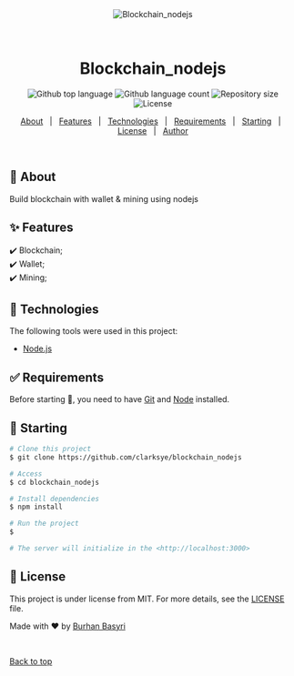 <div align="center" id="top"> 
  <img src="./.github/app.gif" alt="Blockchain_nodejs" />

  &#xa0;

  <!-- <a href="https://blockchain_nodejs.netlify.app">Demo</a> -->
</div>

<h1 align="center">Blockchain_nodejs</h1>

<p align="center">
  <img alt="Github top language" src="https://img.shields.io/github/languages/top/clarksye/blockchain_nodejs?color=56BEB8">

  <img alt="Github language count" src="https://img.shields.io/github/languages/count/clarksye/blockchain_nodejs?color=56BEB8">

  <img alt="Repository size" src="https://img.shields.io/github/repo-size/clarksye/blockchain_nodejs?color=56BEB8">

  <img alt="License" src="https://img.shields.io/github/license/clarksye/blockchain_nodejs?color=56BEB8">

  <!-- <img alt="Github issues" src="https://img.shields.io/github/issues/clarksye/blockchain_nodejs?color=56BEB8" /> -->

  <!-- <img alt="Github forks" src="https://img.shields.io/github/forks/clarksye/blockchain_nodejs?color=56BEB8" /> -->

  <!-- <img alt="Github stars" src="https://img.shields.io/github/stars/clarksye/blockchain_nodejs?color=56BEB8" /> -->
</p>

<!-- Status -->

<!-- <h4 align="center"> 
	🚧  Blockchain_nodejs 🚀 Under construction...  🚧
</h4> 

<hr> -->

<p align="center">
  <a href="#dart-about">About</a> &#xa0; | &#xa0; 
  <a href="#sparkles-features">Features</a> &#xa0; | &#xa0;
  <a href="#rocket-technologies">Technologies</a> &#xa0; | &#xa0;
  <a href="#white_check_mark-requirements">Requirements</a> &#xa0; | &#xa0;
  <a href="#checkered_flag-starting">Starting</a> &#xa0; | &#xa0;
  <a href="#memo-license">License</a> &#xa0; | &#xa0;
  <a href="https://github.com/clarksye" target="_blank">Author</a>
</p>

<br>

## :dart: About ##

Build blockchain with wallet & mining using nodejs

## :sparkles: Features ##

:heavy_check_mark: Blockchain;\
:heavy_check_mark: Wallet;\
:heavy_check_mark: Mining;

## :rocket: Technologies ##

The following tools were used in this project:

- [Node.js](https://nodejs.org/en/)

## :white_check_mark: Requirements ##

Before starting :checkered_flag:, you need to have [Git](https://git-scm.com) and [Node](https://nodejs.org/en/) installed.

## :checkered_flag: Starting ##

```bash
# Clone this project
$ git clone https://github.com/clarksye/blockchain_nodejs

# Access
$ cd blockchain_nodejs

# Install dependencies
$ npm install

# Run the project
$ 

# The server will initialize in the <http://localhost:3000>
```

## :memo: License ##

This project is under license from MIT. For more details, see the [LICENSE](LICENSE.md) file.


Made with :heart: by <a href="https://github.com/clarksye" target="_blank">Burhan Basyri</a>

&#xa0;

<a href="#top">Back to top</a>
